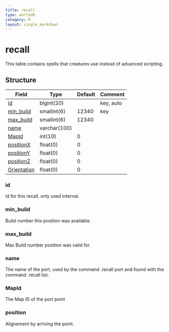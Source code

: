 ```yaml
---
title: recall
type: worlddb
category: R
layout: single_markdown
---
```


# recall
This table contains spells that creatures use instead of advanced scripting.

## Structure

Field                                | Type         | Default | Comment 
------------------------------------ | ------------ | ------- | --------
[id](#id)                            | bigint(20)   |         | key, auto
[min_build](#min_build)              | smallint(6)  | 12340   | key
[max_build](#max_build)              | smallint(6)  | 12340   |
[name](#name)                        | varchar(100) |         |         
[MapId](#MapId)                      | int(10)      | 0       |         
[positionX](#positions)              | float(0)     | 0       |         
[positionY](#positions)              | float(0)     | 0       |         
[positionZ](#positions)              | float(0)     | 0       |         
[Orientation](#positions)            | float(0)     | 0       |         

### id

Id for this recall, only used internal.

### min_build

Build number this position was available.

### max_build

Max Build number position was valid for.

### name

The name of the port, used by the command .recall port and found with the command .recall list.

### MapId

The Map ID of the port point

### position

Alignement by arriving the point.